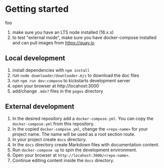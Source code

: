 # Getting started

foo

1. make sure you have an LTS node installed (16.x.x)
2. to test "external mode", make sure you have docker-compose installed and can pull images from https://quay.io

## Local development

1. install dependencies with `npm install`
2. run `node downloader/downloader.mjs` to download the doc files
3. run `npm run dev:compose` to kickstarts development server
4. open your browser at http://locahost:3000
5. add/change `.mdx?` files in the `pages` directory

## External development

1. In the desired repository add a `docker-compose.yml`. You can copy the `docker-compose.yml` from this repository.
2. In the copied `docker-compose.yml`, change the `<repo-name>` for your project name. The name will be used as a root section route.
3. In your project create `docs` directory.
4. In the `docs` directory create Markdown files with documentation content.
5. Run `docker-compose up` to spin the development environment.
6. Open your browser at `http://locahost:3000/<repo-name>`.
7. Continue editing content inside the `docs` directory.
